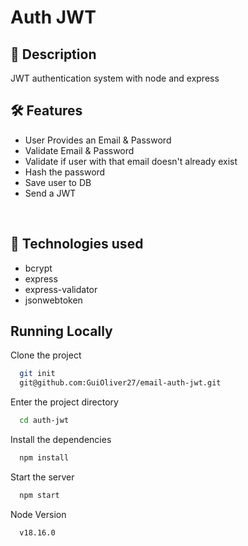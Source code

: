 # Auth JWT

## 📖  Description

JWT authentication system with node and express

## 🛠️ Features

- User Provides an Email & Password
- Validate Email & Password
- Validate if user with that email doesn't already exist
- Hash the password
- Save user to DB
- Send a JWT
<br/>

## 📡 Technologies used 

- bcrypt
- express
- express-validator
- jsonwebtoken

## Running Locally

Clone the project

```bash
  git init
  git@github.com:GuiOliver27/email-auth-jwt.git
```

Enter the project directory

```bash
  cd auth-jwt
```

Install the dependencies

```bash
  npm install
```

Start the server

```bash
  npm start
```

Node Version

```bash
  v18.16.0
```
